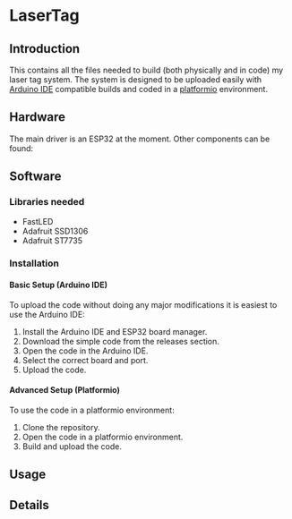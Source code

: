 # LaserTag

## Introduction
This contains all the files needed to build (both physically and in code) my laser tag system.
The system is designed to be uploaded easily with [Arduino IDE](https://www.arduino.cc/) compatible builds and coded 
in a [platformio](https://platformio.org/) environment.

## Hardware
The main driver is an ESP32 at the moment.
Other components can be found:

## Software
### Libraries needed
- FastLED
- Adafruit SSD1306
- Adafruit ST7735

### Installation
#### Basic Setup (Arduino IDE)
To upload the code without doing any major modifications it is easiest to use the Arduino IDE:
1. Install the Arduino IDE and ESP32 board manager.
2. Download the simple code from the releases section.
3. Open the code in the Arduino IDE.
4. Select the correct board and port.
5. Upload the code.

#### Advanced Setup (Platformio)
To use the code in a platformio environment:
1. Clone the repository.
2. Open the code in a platformio environment.
3. Build and upload the code.

## Usage

## Details



